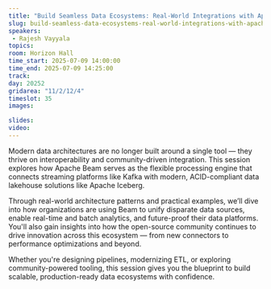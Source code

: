 ```yaml
---
title: "Build Seamless Data Ecosystems: Real-World Integrations with Apache Beam, Kafka, and Iceberg"
slug: build-seamless-data-ecosystems-real-world-integrations-with-apache-beam-kafka-and-iceberg
speakers:
 - Rajesh Vayyala
topics:
room: Horizon Hall
time_start: 2025-07-09 14:00:00
time_end: 2025-07-09 14:25:00
track: 
day: 20252
gridarea: "11/2/12/4"
timeslot: 35
images: 

slides:
video:
---
```


Modern data architectures are no longer built around a single tool — they thrive on interoperability and community-driven integration. This session explores how Apache Beam serves as the flexible processing engine that connects streaming platforms like Kafka with modern, ACID-compliant data lakehouse solutions like Apache Iceberg.

Through real-world architecture patterns and practical examples, we’ll dive into how organizations are using Beam to unify disparate data sources, enable real-time and batch analytics, and future-proof their data platforms. You'll also gain insights into how the open-source community continues to drive innovation across this ecosystem — from new connectors to performance optimizations and beyond.

Whether you're designing pipelines, modernizing ETL, or exploring community-powered tooling, this session gives you the blueprint to build scalable, production-ready data ecosystems with confidence.
